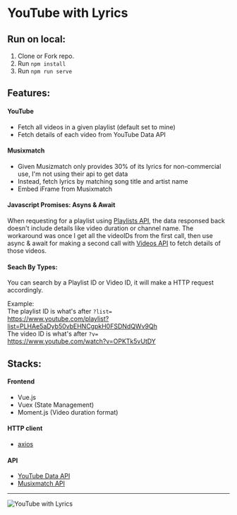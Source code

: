 # YouTube with Lyrics

## Run on local:
1. Clone or Fork repo.
2. Run `npm install`
3. Run `npm run serve`

## Features:
#### YouTube
- Fetch all videos in a given playlist (default set to mine)
- Fetch details of each video from YouTube Data API

#### Musixmatch
- Given Musizmatch only provides 30% of its lyrics for non-commercial use, I'm not using their api to get data
- Instead, fetch lyrics by matching song title and artist name
- Embed iFrame from Musixmatch

#### Javascript Promises: Asyns & Await  
When requesting for a playlist using [Playlists API](https://developers.google.com/youtube/v3/docs/playlists/list), the data responsed back doesn't include details like video duration or channel name. The workaround was once I get all the videoIDs from the first call, then use async & await for making a second call with [Videos API](https://developers.google.com/youtube/v3/docs/videos/list) to fetch details of those videos.
 
#### Seach By Types:
You can search by a Playlist ID or Video ID, it will make a HTTP request accordingly.  

Example:  
The playlist ID is what's after `?list=`  
https://www.youtube.com/playlist?list=PLHAe5aDyb50vbEHNCgpkH0FSDNdQWv9Qh  
The video ID is what's after `?v=`  
https://www.youtube.com/watch?v=OPKTk5vUtDY
 
 
 
## Stacks:
#### Frontend 
- Vue.js  
- Vuex (State Management)
- Moment.js (Video duration format)

#### HTTP client  
- [axios](https://github.com/axios/axios)  

#### API  
- [YouTube Data API](https://developers.google.com/youtube/v3/) 
- [Musixmatch API](https://developer.musixmatch.com/documentation/api-reference/matcher-lyrics-get)

---

![YouTube with Lyrics](https://jinnwang.com/img/youtube-with-lyrics.png)
